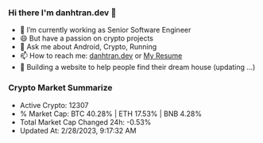 ### Hi there I'm danhtran.dev 👋

- 🔭 I’m currently working as Senior Software Engineer
- 😄 But have a passion on crypto projects
- 💬 Ask me about Android, Crypto, Running 
- 📫 How to reach me: <a href="https://danhtran.dev" target="_blank">danhtran.dev</a> or <a href="Dan-Resume.pdf" target="_blank">My Resume</a>
- 🌱 Building a website to help people find their dream house (updating ...)

### Crypto Market Summarize
- Active Crypto: 12307
- % Market Cap: BTC 40.28% | ETH 17.53% | BNB 4.28%
- Total Market Cap Changed 24h: -0.53%
- Updated At: 2/28/2023, 9:17:32 AM
